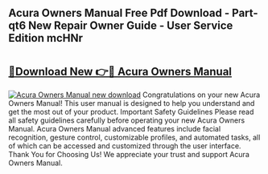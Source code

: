 ## Acura Owners Manual Free Pdf Download - Part-qt6 New Repair Owner Guide - User Service Edition mcHNr

# <h2><a href="http://bc20026.oget.top/?id=Acura+Owners+Manual">🔗Download New 👉🔴 Acura Owners Manual</a></h2>

[![Acura Owners Manual new download](https://i.imgur.com/5g1atiW.png)](http://bc20026.oget.top/?id=Acura+Owners+Manual)
Congratulations on your new Acura Owners Manual! This user manual is designed to help you understand and get the most out of your product. Important Safety Guidelines Please read all safety guidelines carefully before operating your new Acura Owners Manual. Acura Owners Manual advanced features include facial recognition, gesture control, customizable profiles, and automated tasks, all of which can be accessed and customized through the user interface. Thank You for Choosing Us! We appreciate your trust and support Acura Owners Manual.
